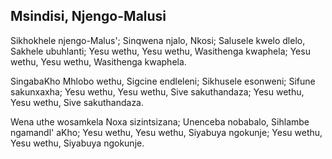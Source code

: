 ## Msindisi, Njengo-Malusi

Sikhokhele njengo-Malus'; Sinqwena njalo, Nkosi;
Salusele kwelo dlelo, Sakhele ubuhlanti;
Yesu wethu, Yesu wethu, Wasithenga kwaphela;
Yesu wethu, Yesu wethu, Wasithenga kwaphela.

SingabaKho Mhlobo wethu, Sigcine endleleni;
Sikhusele esonweni; Sifune sakunxaxha;
Yesu wethu, Yesu wethu, Sive sakuthandaza;
Yesu wethu, Yesu wethu, Sive sakuthandaza.

Wena uthe wosamkela Noxa sizintsizana;
Unenceba nobabalo, Sihlambe ngamandl' aKho;
Yesu wethu, Yesu wethu, Siyabuya ngokunje;
Yesu wethu, Yesu wethu, Siyabuya ngokunje.

